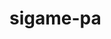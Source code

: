 # sigame-pa

<!-- para atualizar o pythonanywhere

$ pip install django-crispy-forms
$ pip install crispy-bootstrap5


  INSTALLED_APPS = [
    'crispy_forms',
    'crispy_bootstrap5',
  ]

  CRISPY_ALLOWED_TEMPLATE_PACKS = "bootstrap5"
  CRISPY_TEMPLATE_PACK = "bootstrap5"

-->
